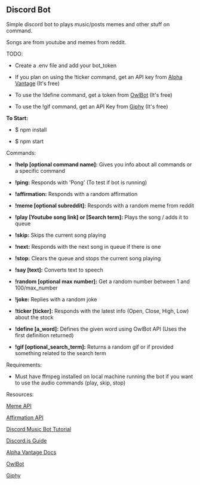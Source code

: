 ## Discord Bot


Simple discord bot to plays music/posts memes and other stuff on command.

Songs are from youtube and memes from reddit.


TODO:

- Create a .env file and add your bot_token 

- If you plan on using the !ticker command, get an API key from [Alpha Vantage](https://www.alphavantage.co/support/#api-key) (It's free)

- To use the !define command, get a token from [OwlBot](https://owlbot.info/?q=deadly) (It's free)

- To use the !gif command, get an API Key from [Giphy](https://developers.giphy.com/docs/api) (It's free)


**To Start:**
- $ npm install

- $ npm start


Commands:
- **!help [optional command name]:** Gives you info about all commands or a specific command

- **!ping:** Responds with 'Pong' (To test if bot is running)

- **!affirmation:** Responds with a random affirmation

- **!meme [optional subreddit]:** Responds with a random meme from reddit

- **!play [Youtube song link] or [Search term]:** Plays the song / adds it to queue 

- **!skip:** Skips the current song playing

- **!next:** Responds with the next song in queue if there is one

- **!stop:** Clears the queue and stops the current song playing

- **!say [text]:** Converts text to speech

- **!random [optional max number]:** Get a random number between 1 and 100/max_number

- **!joke:** Replies with a random joke

- **!ticker [ticker]:** Responds with the latest info (Open, Close, High, Low) about the stock

- **!define [a_word]:** Defines the given word using OwlBot API (Uses the first definition returned)

- **!gif [optional_search_term]:** Returns a random gif or if provided something related to the search term

Requirements:
- Must have ffmpeg installed on local machine running the bot if you want to use the audio commands (play, skip, stop)

Resources:

[Meme API](https://github.com/D3vd/Meme_Api)

[Affirmation API](https://github.com/annthurium/affirmations)

[Discord Music Bot Tutorial](https://gabrieltanner.org/blog/dicord-music-bot)

[Discord.js Guide](https://discordjs.guide)

[Alpha Vantage Docs](https://www.alphavantage.co/documentation/)

[OwlBot](https://owlbot.info)

[Giphy](https://developers.giphy.com/docs/sdk)